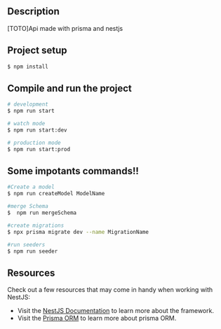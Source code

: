 ## Description

[TOTO]Api made with prisma and  nestjs

## Project setup

```bash
$ npm install
```

## Compile and run the project

```bash
# development
$ npm run start

# watch mode
$ npm run start:dev

# production mode
$ npm run start:prod
```

## Some impotants commands!!

``` bash
#Create a model
$ npm run createModel ModelName

#merge Schema
$  npm run mergeSchema

#create migrations
$ npx prisma migrate dev --name MigrationName

#run seeders
$ npm run seeder
```

## Resources

Check out a few resources that may come in handy when working with NestJS:

- Visit the [NestJS Documentation](https://docs.nestjs.com) to learn more about the framework.
- Visit the [Prisma ORM](https://www.prisma.io/) to learn more about prisma ORM.

